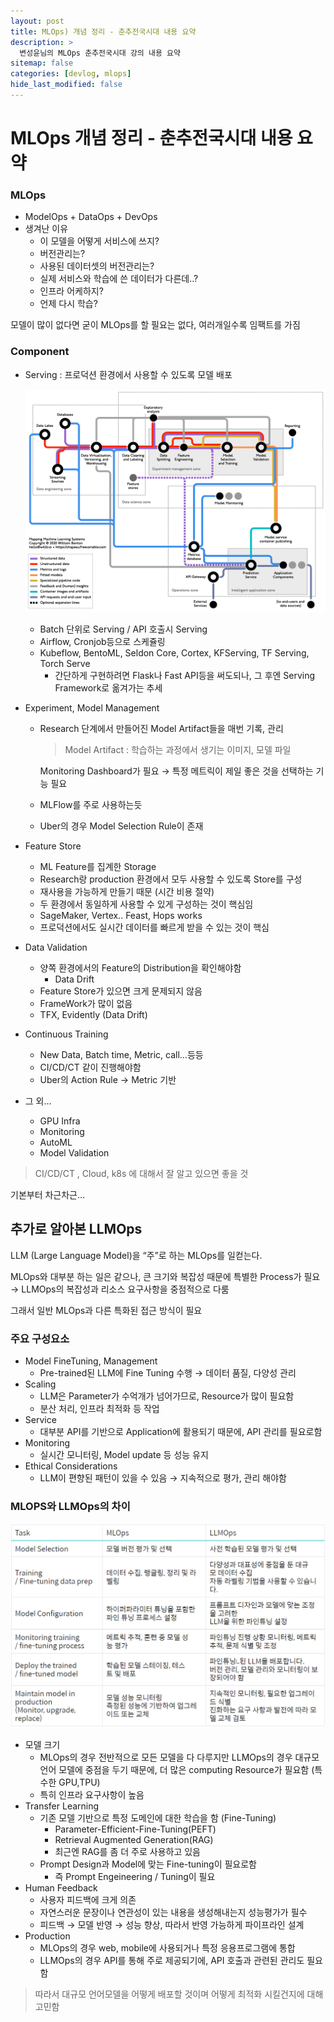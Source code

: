 ```yaml
---
layout: post
title: MLOps) 개념 정리 - 춘추전국시대 내용 요약
description: >
  변성윤님의 MLOps 춘추전국시대 강의 내용 요약
sitemap: false
categories: [devlog, mlops]
hide_last_modified: false
---
```


# MLOps 개념 정리 - 춘추전국시대 내용 요약

### MLOps

- ModelOps + DataOps + DevOps
- 생겨난 이유
  - 이 모델을 어떻게 서비스에 쓰지?
  - 버전관리는?
  - 사용된 데이터셋의 버전관리는?
  - 실제 서비스와 학습에 쓴 데이터가 다른데..?
  - 인프라 어케하지?
  - 언제 다시 학습?

모델이 많이 없다면 굳이 MLOps를 할 필요는 없다, 여러개일수록 임팩트를 가짐

### Component

- Serving : 프로덕션 환경에서 사용할 수 있도록 모델 배포

  ![Image_춘추전국시대](../../../images/2024-08-25-MLOps_춘추전국시대/image1.png)

  - Batch 단위로 Serving / API 호출시 Serving
  - Airflow, Cronjob등으로 스케쥴링
  - Kubeflow, BentoML, Seldon Core, Cortex, KFServing, TF Serving, Torch Serve
    - 간단하게 구현하려면 Flask나 Fast API등을 써도되나, 그 후엔 Serving Framework로 옮겨가는 추세

- Experiment, Model Management

  - Research 단계에서 만들어진 Model Artifact들을 매번 기록, 관리

    > Model Artifact : 학습하는 과정에서 생기는 이미지, 모델 파일

    Monitoring Dashboard가 필요 → 특정 메트릭이 제일 좋은 것을 선택하는 기능 필요

  - MLFlow를 주로 사용하는듯

  - Uber의 경우 Model Selection Rule이 존재

- Feature Store

  - ML Feature를 집계한 Storage
  - Research랑 production 환경에서 모두 사용할 수 있도록 Store를 구성
  - 재사용을 가능하게 만들기 때문 (시간 비용 절약)
  - 두 환경에서 동일하게 사용할 수 있게 구성하는 것이 핵심임
  - SageMaker, Vertex.. Feast, Hops works
  - 프로덕션에서도 실시간 데이터를 빠르게 받을 수 있는 것이 핵심

- Data Validation

  - 양쪽 환경에서의 Feature의 Distribution을 확인해야함
    - Data Drift
  - Feature Store가 있으면 크게 문제되지 않음
  - FrameWork가 많이 없음
  - TFX, Evidently (Data Drift)

- Continuous Training

  - New Data, Batch time, Metric, call…등등
  - CI/CD/CT 같이 진행해야함
  - Uber의 Action Rule → Metric 기반

- 그 외…

  - GPU Infra
  - Monitoring
  - AutoML
  - Model Validation

> CI/CD/CT , Cloud, k8s 에 대해서 잘 알고 있으면 좋을 것

기본부터 차근차근…



## 추가로 알아본 LLMOps

LLM (Large Language Model)을 “주”로 하는 MLOps를 일컫는다.

MLOps와 대부분 하는 일은 같으나, 큰 크기와 복잡성 때문에 특별한 Process가 필요 → LLMOps의 복잡성과 리소스 요구사항을 중점적으로 다룸

그래서 일반 MLOps과 다른 특화된 접근 방식이 필요

### 주요 구성요소

- Model FineTuning, Management
  - Pre-trained된 LLM에 Fine Tuning 수행 → 데이터 품질, 다양성 관리
- Scaling
  - LLM은 Parameter가 수억개가 넘어가므로, Resource가 많이 필요함
  - 분산 처리, 인프라 최적화 등 작업
- Service
  - 대부분 API를 기반으로 Application에 활용되기 때문에, API 관리를 필요로함
- Monitoring
  - 실시간 모니터링, Model update 등 성능 유지
- Ethical Considerations
  - LLM이 편향된 패턴이 있을 수 있음 → 지속적으로 평가, 관리 해야함

### MLOPS와 LLMOps의 차이

![difference MLOps Between LLMOps](../../../images/2024-08-25-MLOps_춘추전국시대/image2.png)

- 모델 크기
  - MLOps의 경우 전반적으로 모든 모델을 다 다루지만 LLMOps의 경우 대규모 언어 모델에 중점을 두기 때문에, 더 많은 computing Resource가 필요함 (특수한 GPU,TPU)
  - 특히 인프라 요구사항이 높음
- Transfer Learning
  - 기존 모델 기반으로 특정 도메인에 대한 학습을 함 (Fine-Tuning)
    - Parameter-Efficient-Fine-Tuning(PEFT)
    - Retrieval Augmented Generation(RAG)
    - 최근엔 RAG를 좀 더 주로 사용하고 있음
  - Prompt Design과 Model에 맞는 Fine-tuning이 필요로함
    - 즉 Prompt Engeineering / Tuning이 필요
- Human Feedback
  - 사용자 피드백에 크게 의존
  - 자연스러운 문장이나 연관성이 있는 내용을 생성해내는지 성능평가가 필수
  - 피드백 → 모델 반영 → 성능 향상, 따라서 반영 가능하게 파이프라인 설계
- Production
  - MLOps의 경우 web, mobile에 사용되거나 특정 응용프로그램에 통합
  - LLMOps의 경우 API를 통해 주로 제공되기에, API 호출과 관련된 관리도 필요함

> 따라서 대규모 언어모델을 어떻게 배포할 것이며 어떻게 최적화 시킬건지에 대해 고민함
